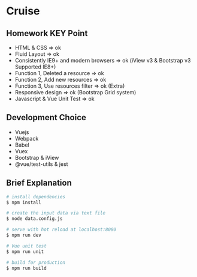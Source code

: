 # Cruise

## Homework KEY Point

- HTML & CSS => ok
- Fluid Layout => ok
- Consistently IE9+ and modern browsers => ok (iView v3 & Bootstrap v3 Supported IE8+)
- Function 1, Deleted a resource => ok
- Function 2, Add new resources => ok
- Function 3, Use resources filter => ok (Extra)
- Responsive design => ok (Bootstrap Grid system)
- Javascript & Vue Unit Test => ok

## Development Choice

- Vuejs
- Webpack
- Babel
- Vuex
- Bootstrap & iView
- @vue/test-utils & jest

## Brief Explanation
``` bash
# install dependencies
$ npm install

# create the input data via text file
$ node data.config.js

# serve with hot reload at localhost:8080
$ npm run dev

# Vue unit test
$ npm run unit

# build for production
$ npm run build
```

